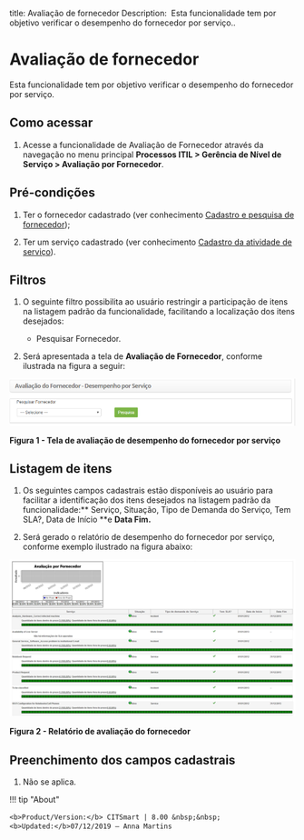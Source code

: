 title: Avaliação de fornecedor
Description:  Esta funcionalidade tem por objetivo verificar o desempenho do
fornecedor por serviço..

# Avaliação de fornecedor

Esta funcionalidade tem por objetivo verificar o desempenho do fornecedor por
serviço.

Como acessar
------------

1.  Acesse a funcionalidade de Avaliação de Fornecedor através da navegação no
    menu principal **Processos ITIL > Gerência de Nível de
    Serviço > Avaliação por Fornecedor**.

Pré-condições
-------------

1.  Ter o fornecedor cadastrado (ver conhecimento [Cadastro e pesquisa de
    fornecedor](https://itsm.citsmartcloud.com/citsmart/pages/knowledgeBasePortal/knowledgeBasePortal.load#/knowledge/377));

2.  Ter um serviço cadastrado (ver conhecimento [Cadastro da atividade de
    serviço](https://itsm.citsmartcloud.com/citsmart/pages/knowledgeBasePortal/knowledgeBasePortal.load#/knowledge/4450)).

Filtros
-------

1.  O seguinte filtro possibilita ao usuário restringir a participação de itens
    na listagem padrão da funcionalidade, facilitando a localização dos itens
    desejados:

     - Pesquisar Fornecedor.

1.  Será apresentada a tela de **Avaliação de Fornecedor**, conforme ilustrada
    na figura a seguir:

![Criar conta](images/provider-evaluation-1.png)

**Figura 1 - Tela de avaliação de desempenho do fornecedor por serviço**

Listagem de itens
-----------------

1.  Os seguintes campos cadastrais estão disponíveis ao usuário para facilitar a
    identificação dos itens desejados na listagem padrão da
    funcionalidade:** Serviço, Situação, Tipo de Demanda do Serviço, Tem SLA?,
    Data de Início **e **Data Fim.**

2.  Será gerado o relatório de desempenho do fornecedor por serviço, conforme
    exemplo ilustrado na figura abaixo:

![Criar conta](images/provider-evaluation-2.png)

**Figura 2 - Relatório de avaliação do fornecedor**

Preenchimento dos campos cadastrais
-----------------------------------

1.  Não se aplica.


!!! tip "About"

    <b>Product/Version:</b> CITSmart | 8.00 &nbsp;&nbsp;
    <b>Updated:</b>07/12/2019 – Anna Martins
